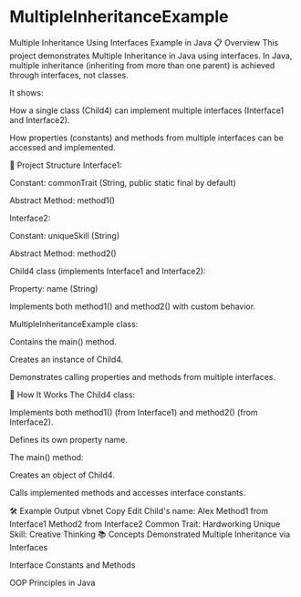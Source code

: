 # MultipleInheritanceExample
Multiple Inheritance Using Interfaces Example in Java
📋 Overview
This project demonstrates Multiple Inheritance in Java using interfaces.
In Java, multiple inheritance (inheriting from more than one parent) is achieved through interfaces, not classes.

It shows:

How a single class (Child4) can implement multiple interfaces (Interface1 and Interface2).

How properties (constants) and methods from multiple interfaces can be accessed and implemented.

📂 Project Structure
Interface1:

Constant: commonTrait (String, public static final by default)

Abstract Method: method1()

Interface2:

Constant: uniqueSkill (String)

Abstract Method: method2()

Child4 class (implements Interface1 and Interface2):

Property: name (String)

Implements both method1() and method2() with custom behavior.

MultipleInheritanceExample class:

Contains the main() method.

Creates an instance of Child4.

Demonstrates calling properties and methods from multiple interfaces.

🚀 How It Works
The Child4 class:

Implements both method1() (from Interface1) and method2() (from Interface2).

Defines its own property name.

The main() method:

Creates an object of Child4.

Calls implemented methods and accesses interface constants.

🛠 Example Output
vbnet
Copy
Edit
Child's name: Alex
Method1 from Interface1
Method2 from Interface2
Common Trait: Hardworking
Unique Skill: Creative Thinking
📚 Concepts Demonstrated
Multiple Inheritance via Interfaces

Interface Constants and Methods

OOP Principles in Java

